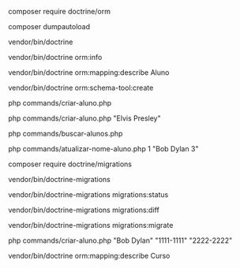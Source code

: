 composer require doctrine/orm

composer dumpautoload

vendor/bin/doctrine

vendor/bin/doctrine orm:info

vendor/bin/doctrine orm:mapping:describe Aluno

vendor/bin/doctrine orm:schema-tool:create

php commands/criar-aluno.php

php commands/criar-aluno.php "Elvis Presley"

php commands/buscar-alunos.php

php commands/atualizar-nome-aluno.php 1 "Bob Dylan 3"

composer require doctrine/migrations

vendor/bin/doctrine-migrations 

vendor/bin/doctrine-migrations migrations:status

vendor/bin/doctrine-migrations migrations:diff

vendor/bin/doctrine-migrations migrations:migrate

php commands/criar-aluno.php "Bob Dylan" "1111-1111" "2222-2222"

vendor/bin/doctrine orm:mapping:describe Curso